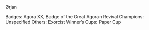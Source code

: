 Ørjan

Badges: Agora XX, Badge of the Great Agoran Revival
Champions: Unspecified
Others: Exorcist
Winner’s Cups: Paper Cup

